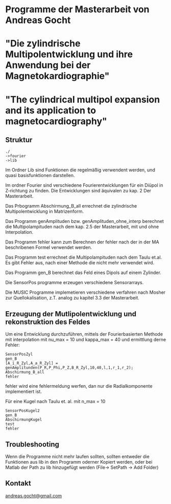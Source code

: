 # Programme der Masterarbeit von Andreas Gocht
# "Die zylindrische Multipolentwicklung und ihre Anwendung bei der Magnetokardiographie"
# "The cylindrical multipol expansion and its application to magnetocardiography"

## Struktur

```
./
->fourier
->lib
```

Im Ordner Lib sind Funktionen die regelmäßig verwendent werden, und quasi basisfunktionen darstellen.

Im ordner Fourier sind verschiedene Fourierentwicklungen für ein Diüpol in Z-richtung zu finden. Die Entwicklungen sind äquivalen zu kap. 2 Der Masterarbeit.

Das Prbogramm Abschirmung_B_all errechnet die zylindrische Multipolentwicklung in Matrizenform.

Das Programm genAmplituden bzw. genAmplituden_ohne_interp berechnet die Multipolampituden nach dem kap. 2.5 der Masterarbeit, mit und ohne Interpolation.

Das Programm fehler kann zum Berechnen der fehler nach der in der MA beschribenen Formel verwendet werden.

Das Programm test errechnet die Multipolampituden nach dem Taulu et.al. Es gibt Fehler aus, nach einer Methode die nicht mehr verwendet wird.

Das Programm gen_B berechnet das Feld eines Dipols auf einem Zylinder.

Die SensorPos programme erzeugen verschiedene Sensorarrays.

Die MUSIC Programme implemetieren verschiedene verfahren nach Mosher zur Quellokalisation, z.T. analog zu kapitel 3.3 der Masterarbeit.

## Erzeugung der Mutlipolentwicklung und rekonstruktion des Feldes

Um eine Entwicklung durchzuführen, mittels der Fourierbasierten Methode mit interpolation mit nu_max = 10 und kappa_max = 40 und ermittlung derne Fehler:

```
SensorPosZyl
gen_B
[A_i_R_Zyl,A_a_R_Zyl] = genAmplitunden(P_R,P_Phi,P_Z,B_R_Zyl,10,40,l,1,r_1,r_2);
Abschirmung_B_all
fehler
```

fehler wird eine fehlermeldung werfen, dan nur die Radialkomponente implementiert ist.  
  
Für eine Kugel nach Taulu et. al. mit n_max = 10

```
SensorPosKugel2
gen_B
AbschirmungKugel
test
fehler
```

## Troubleshooting

Wenn die Programme nicht mehr laufen sollten, sollten entweder die Funktionen aus lib in den Programm oderner Kopiert werden, oder bei Matlab der Path zu lib hinzugefügt werden (File-> SetPath -> Add Folder)

## Kontakt

andreas.gocht@gmail.com